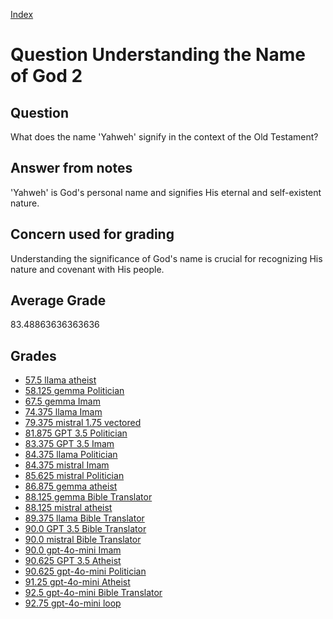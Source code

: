 
[Index](../../index.md)
# Question Understanding the Name of God 2
## Question
What does the name 'Yahweh' signify in the context of the Old Testament?

## Answer from notes
'Yahweh' is God's personal name and signifies His eternal and self-existent nature.

## Concern used for grading
Understanding the significance of God's name is crucial for recognizing His nature and covenant with His people.

## Average Grade
83.48863636363636

## Grades
 * [57.5 llama atheist](../answers/llama_atheist/Understanding_the_Name_of_God_2.md)
 * [58.125 gemma Politician](../answers/gemma_Politician/Understanding_the_Name_of_God_2.md)
 * [67.5 gemma Imam](../answers/gemma_Imam/Understanding_the_Name_of_God_2.md)
 * [74.375 llama Imam](../answers/llama_Imam/Understanding_the_Name_of_God_2.md)
 * [79.375 mistral 1.75 vectored](../answers/mistral_1.75_vectored/Understanding_the_Name_of_God_2.md)
 * [81.875 GPT 3.5 Politician](../answers/GPT_3.5_Politician/Understanding_the_Name_of_God_2.md)
 * [83.375 GPT 3.5 Imam](../answers/GPT_3.5_Imam/Understanding_the_Name_of_God_2.md)
 * [84.375 llama Politician](../answers/llama_Politician/Understanding_the_Name_of_God_2.md)
 * [84.375 mistral Imam](../answers/mistral_Imam/Understanding_the_Name_of_God_2.md)
 * [85.625 mistral Politician](../answers/mistral_Politician/Understanding_the_Name_of_God_2.md)
 * [86.875 gemma atheist](../answers/gemma_atheist/Understanding_the_Name_of_God_2.md)
 * [88.125 gemma Bible Translator](../answers/gemma_Bible_Translator/Understanding_the_Name_of_God_2.md)
 * [88.125 mistral atheist](../answers/mistral_atheist/Understanding_the_Name_of_God_2.md)
 * [89.375 llama Bible Translator](../answers/llama_Bible_Translator/Understanding_the_Name_of_God_2.md)
 * [90.0 GPT 3.5 Bible Translator](../answers/GPT_3.5_Bible_Translator/Understanding_the_Name_of_God_2.md)
 * [90.0 mistral Bible Translator](../answers/mistral_Bible_Translator/Understanding_the_Name_of_God_2.md)
 * [90.0 gpt-4o-mini Imam](../answers/gpt-4o-mini_Imam/Understanding_the_Name_of_God_2.md)
 * [90.625 GPT 3.5 Atheist](../answers/GPT_3.5_Atheist/Understanding_the_Name_of_God_2.md)
 * [90.625 gpt-4o-mini Politician](../answers/gpt-4o-mini_Politician/Understanding_the_Name_of_God_2.md)
 * [91.25 gpt-4o-mini Atheist](../answers/gpt-4o-mini_Atheist/Understanding_the_Name_of_God_2.md)
 * [92.5 gpt-4o-mini Bible Translator](../answers/gpt-4o-mini_Bible_Translator/Understanding_the_Name_of_God_2.md)
 * [92.75 gpt-4o-mini loop](../answers/gpt-4o-mini_loop/Understanding_the_Name_of_God_2.md)
